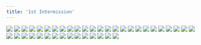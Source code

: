 ```yaml
---
title: '1st Intermission'
---
```


![](modern201intermission1.jpg)
![](modern202.jpg)
![](modern203.jpg)
![](modern204.jpg)
![](modern205.jpg)
![](modern206.jpg)
![](modern207.jpg)
![](modern208.jpg)
![](modern209.jpg)
![](modern210.jpg)
![](modern211.jpg)
![](modern212.jpg)
![](modern213.jpg)
![](modern214.jpg)
![](modern215.jpg)
![](modern216.jpg)
![](modern217.jpg)
![](modern218.jpg)
![](modern219.jpg)
![](modern220.jpg)
![](modern221.jpg)
![](modern222.jpg)
![](modern223.jpg)
![](modern224.jpg)
![](modern225.jpg)
![](modern226.jpg)
![](modern227.jpg)
![](modern228.jpg)
![](modern229.jpg)
![](modern230.jpg)
![](modern231.jpg)
![](modern232.jpg)
![](modern233.jpg)
![](modern234.jpg)
![](modern235.jpg)
![](modern236.jpg)
![](modern237.jpg)
![](modern238.jpg)
![](modern239.jpg)
![](modern240.jpg)